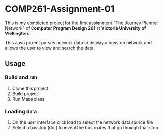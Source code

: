 # COMP261-Assignment-01

This is my completed project for the first assignment "The Journey Planner Network" of **Computer Program Design 261** at **Victoria University of Wellington**.

This Java project parses network data to display a busstop network and allows the user to view and search the data. 

## Usage

### Build and run
1. Clone this project
2. Build project
3. Run Maps class

### Loading data
1. On the user interface click load to select the network data source file
2. Select a busstop (dot) to reveal the bus routes that go through that stop